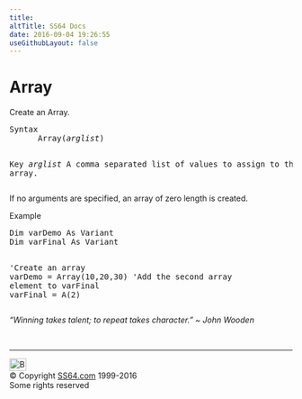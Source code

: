 ```yaml
---
title:
altTitle: SS64 Docs
date: 2016-09-04 19:26:55
useGithubLayout: false
---
```

<!-- #BeginLibraryItem "/Library/head_access.lbi" --><!-- #EndLibraryItem --><h1>Array</h1>
<p>  Create an Array.</p>
<pre>Syntax
      Array(<i>arglist</i>)

Key
   <i>arglist</i>   A comma separated list of values to assign to the array.</pre>
<p>If no arguments are specified, an array of zero length is created.</p>
<p>Example</p>
<pre>Dim varDemo As Variant
Dim varFinal As Variant

'Create an array<br>varDemo = Array(10,20,30)
'Add the second array element to varFinal<br>varFinal = A(2)</pre>
<p class="quote"><i>“Winning takes talent; to repeat takes character.” ~ John Wooden</i></p>
<p>&nbsp;</p><!-- #BeginLibraryItem "/Library/foot_access.lbi" --><p>
<!-- access -->

<hr>
<div id="bl" class="footer"><a href="array.html#"><img src="../images/top.png" width="30" height="22" alt="Back to the Top"></a></div>
<div id="br" class="footer, tagline">© Copyright <a href="../index.html">SS64.com</a> 1999-2016<br>
Some rights reserved</div><!-- #EndLibraryItem -->

